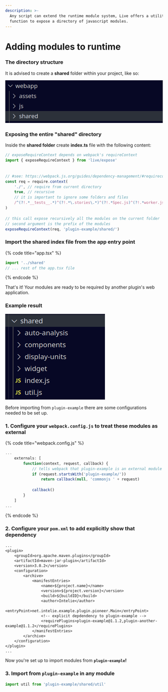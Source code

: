 ```yaml
---
description: >-
  Any script can extend the runtime module system, Live offers a utility
  function to expose a directory of javascript modules.
---
```


# Adding modules to runtime

### The directory structure

It is advised to create a **shared** folder within your project, like so:

![Suggested directory structure](<../../../.gitbook/assets/image (88).png>)

### Exposing the entire "shared" directory

Inside the **shared folder** create **index.ts** file with the following content:

```javascript
// exposeRequireContext depends on webpack's requireContext
import { exposeRequireContext } from 'live/expose'


// #see: https://webpack.js.org/guides/dependency-management/#requirecontext
const req = require.context(
    './', // require from current directory
    true, // recursive
    // it is important to ignore some folders and files
    /^(?!.*__tests__.*)^(?!.*\.stories\.*)^(?!.*Spec.js)^(?!.*worker.js)^(?!.*__mocks__.*\.js)((.*\.([t|j]sx?\.*))[^.]*$)/
)

// this call expose recursively all the modules on the current folder
// second argument is the prefix of the modules
exposeRequireContext(req, 'plugin-example/shared/')

```

### Import the shared index file from the app entry point

{% code title="app.tsx" %}
```javascript
import '../shared'
// ... rest of the app.tsx file
```
{% endcode %}

That's it! Your modules are ready to be required by another plugin's web application.

### Example result

![](<../../../.gitbook/assets/image (87).png>)

Before importing from `plugin-example` there are some configurations needed to be set up.

### 1. Configure your `webpack.config.js` to treat these modules as external

{% code title="webpack.config.js" %}
```javascript
...
    externals: [
        function(context, request, callback) {
            // tells webpack that plugin-example is an external module
            if (request.startsWith('plugin-example/'))
                return callback(null, 'commonjs ' + request)

            callback()
        }
    ]
...
```
{% endcode %}

### 2. Configure your `pom.xml` to add explicitly show that dependency

```markup
...
<plugin>
    <groupId>org.apache.maven.plugins</groupId>
    <artifactId>maven-jar-plugin</artifactId>
    <version>3.0.2</version>
    <configuration>
        <archive>
            <manifestEntries>
                <name>${project.name}</name>
                <version>${project.version}</version>
                <build>${buildID}</build>
                <author>Intelie</author>
                <entryPoint>net.intelie.example.plugin.pioneer.Main</entryPoint>
                <!-- explicit depdendency to plugin-example -->
                <requirePlugins>plugin-example@1.1.2,plugin-another-example@1.1.2</requirePlugins>
            </manifestEntries>
        </archive>
    </configuration>
</plugin>
...
```

Now you're set up to import modules from **`plugin-example`!**&#x20;

### 3. Import from `plugin-example`  in any module

```javascript
import util from 'plugin-example/shared/util'
```
